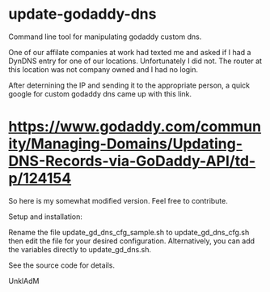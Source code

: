 # update-godaddy-dns
Command line tool for manipulating godaddy custom dns.

One of our affilate companies at work had texted me and asked if I had a 
DynDNS entry for one of our locations. Unfortunately I did not. The router 
at this location was not company owned and I had no login.

After deternining the IP and sending it to the appropriate person, a quick 
google for custom godaddy dns came up with this link.

#  https://www.godaddy.com/community/Managing-Domains/Updating-DNS-Records-via-GoDaddy-API/td-p/124154

So here is my somewhat modified version. Feel free to contribute.

Setup and installation:

Rename the file update_gd_dns_cfg_sample.sh to update_gd_dns_cfg.sh then 
edit the file for your desired configuration. Alternatively, you can add 
the variables directly to update_gd_dns.sh. 

See the source code for details.

UnklAdM
